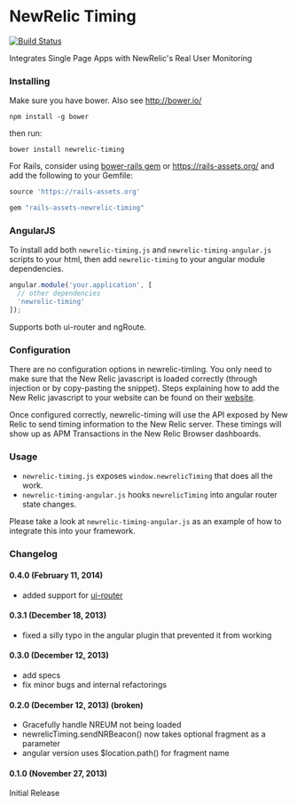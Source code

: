 NewRelic Timing
===============

[![Build Status](https://travis-ci.org/uken/newrelic-timing.png?branch=master)](https://travis-ci.org/uken/newrelic-timing)

Integrates Single Page Apps with NewRelic's Real User Monitoring

### Installing

Make sure you have bower. Also see http://bower.io/

    npm install -g bower

then run:

    bower install newrelic-timing

For Rails, consider using [bower-rails gem](https://github.com/42dev/bower-rails) or https://rails-assets.org/ and add the following to your Gemfile:

```ruby
source 'https://rails-assets.org'

gem "rails-assets-newrelic-timing"
```

### AngularJS 

To install add both `newrelic-timing.js` and `newrelic-timing-angular.js` scripts to your html, then add `newrelic-timing` to your angular module dependencies.

```javascript
angular.module('your.application', [
  // other dependencies
  'newrelic-timing'
]);
```

Supports both ui-router and ngRoute. 

### Configuration

There are no configuration options in newrelic-timling. You only need to make sure that the New Relic javascript is loaded correctly (through injection or by copy-pasting the snippet). Steps explaining how to add the New Relic javascript to your website can be found on their [website](https://docs.newrelic.com/docs/browser/new-relic-browser/installation-configuration/adding-apps-new-relic-browser).

Once configured correctly, newrelic-timing will use the API exposed by New Relic to send timing information to the New Relic server. These timings will show up as APM Transactions in the New Relic Browser dashboards.


### Usage

- `newrelic-timing.js` exposes `window.newrelicTiming` that does all the work.
- `newrelic-timing-angular.js` hooks `newrelicTiming` into angular router state changes.

Please take a look at `newrelic-timing-angular.js` as an example of how to integrate this into your framework.

### Changelog

#### 0.4.0 (February 11, 2014)

- added support for [ui-router](https://github.com/angular-ui/ui-router)

#### 0.3.1 (December 18, 2013)

- fixed a silly typo in the angular plugin that prevented it from working

#### 0.3.0 (December 12, 2013)

- add specs
- fix minor bugs and internal refactorings

#### 0.2.0 (December 12, 2013) (broken)

- Gracefully handle NREUM not being loaded
- newrelicTiming.sendNRBeacon() now takes optional fragment as a parameter
- angular version uses $location.path() for fragment name

#### 0.1.0 (November 27, 2013)

Initial Release
